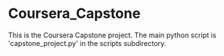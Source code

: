 # Coursera_Capstone
This is the Coursera Capstone project.
The main python script is 'capstone_project.py' in the scripts subdirectory. 
